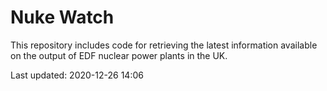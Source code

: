 # Nuke Watch

This repository includes code for retrieving the latest information available on the output of EDF nuclear power plants in the UK.

Last updated: 2020-12-26 14:06
